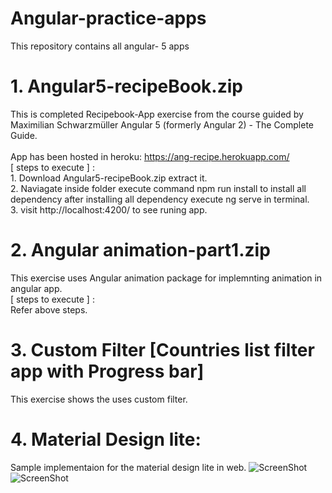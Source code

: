 # Angular-practice-apps
This repository  contains all angular- 5 apps
# 1.  Angular5-recipeBook.zip
This is completed Recipebook-App exercise from the course guided by Maximilian Schwarzmüller Angular 5 (formerly Angular 2) - The Complete Guide.<br><br>
App has been hosted in heroku:   https://ang-recipe.herokuapp.com/
<br>[ steps to execute ] :
<br>1. Download Angular5-recipeBook.zip extract it.
<br>2. Naviagate inside folder execute command npm run install to install all dependency after installing all  dependency execute ng serve in terminal.
<br>3. visit http://localhost:4200/ to see runing app.

# 2. Angular animation-part1.zip
This exercise uses Angular animation package for implemnting animation in angular app.
<br>[ steps to execute ] :
<br> Refer above steps.

# 3. Custom Filter [Countries list filter app with Progress bar]
This exercise shows the uses custom filter. 

# 4. Material Design lite:
Sample implementaion for the material design lite in web.
![ScreenShot](https://github.com/zuko3/Angular-practice-apps/tree/master/Material-lite_design/cover.png)<br/>
![ScreenShot](https://github.com/zuko3/Angular-practice-apps/tree/master/Material-lite_design/cover2.png)

